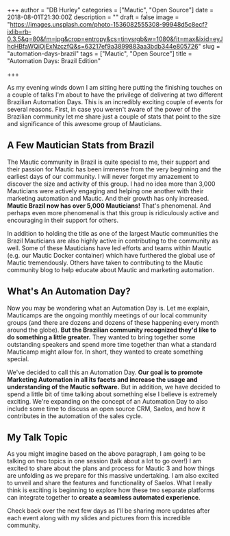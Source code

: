 +++
author = "DB Hurley"
categories = ["Mautic", "Open Source"]
date = 2018-08-01T21:30:00Z
description = ""
draft = false
image = "https://images.unsplash.com/photo-1536082555308-99948d5c8ecf?ixlib=rb-0.3.5&q=80&fm=jpg&crop=entropy&cs=tinysrgb&w=1080&fit=max&ixid=eyJhcHBfaWQiOjExNzczfQ&s=63217ef9a3899883aa3bdb344e805726"
slug = "automation-days-brazil"
tags = ["Mautic", "Open Source"]
title = "Automation Days: Brazil Edition"

+++


As my evening winds down I am sitting here putting the finishing touches on a couple of talks I'm about to have the privilege of delivering at two different Brazilian Automation Days. This is an incredibly exciting couple of events for several reasons. First, in case you weren't aware of the power of the Brazilian community let me share just a couple of stats that point to the size and significance of this awesome group of Mauticians.

## A Few Mautician Stats from Brazil

The Mautic community in Brazil is quite special to me, their support and their passion for Mautic has been immense from the very beginning and the earliest days of our community. I will never forget my amazement to discover the size and activity of this group. I had no idea more than 3,000 Mauticians were actively engaging and helping one another with their marketing automation and Mautic. And their growth has only increased. **Mautic Brazil now has over 5,000 Mauticians!** That's phenomenal. And perhaps even more phenomenal is that this group is ridiculously active and encouraging in their support for others.

In addition to holding the title as one of the largest Mautic communities the Brazil Mauticians are also highly active in contributing to the community as well. Some of these Mauticians have led efforts and teams within Mautic (e.g. our Mautic Docker container) which have furthered the global use of Mautic tremendously. Others have taken to contributing to the Mautic community blog to help educate about Mautic and marketing automation.

## What's An Automation Day?

Now you may be wondering what an Automation Day is. Let me explain, Mauticamps are the ongoing monthly meetings of our local community groups (and there are dozens and dozens of these happening every month around the globe). **But the Brazilian community recognized they'd like to do something a little greater.** They wanted to bring together some outstanding speakers and spend more time together than what a standard Mauticamp might allow for. In short, they wanted to create something special.

We've decided to call this an Automation Day. **Our goal is to promote Marketing Automation in all its facets and increase the usage and understanding of the Mautic software.** But in addition, we have decided to spend a little bit of time talking about something else I believe is extremely exciting. We're expanding on the concept of an Automation Day to also include some time to discuss an open source CRM, Saelos, and how it contributes in the automation of the sales cycle.

## My Talk Topic

As you might imagine based on the above paragraph, I am going to be talking on two topics in one session (talk about a lot to go over!) I am excited to share about the plans and process for Mautic 3 and how things are unfolding as we prepare for this massive undertaking. I am also excited to unveil and share the features and functionality of Saelos. What I really think is exciting is beginning to explore how these two separate platforms can integrate together to **create a seamless automated experience**.

Check back over the next few days as I'll be sharing more updates after each event along with my slides and pictures from this incredible community.

